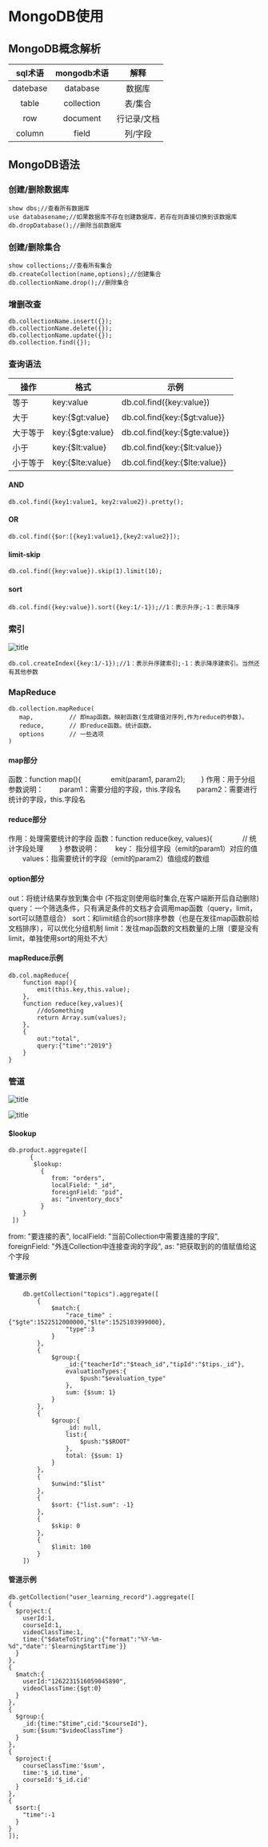 # MongoDB使用
## MongoDB概念解析
| sql术语 | mongodb术语 | 解释 |
| :---: | :---: | :---: |
| datebase | database | 数据库 |
| table | collection | 表/集合 |
| row | document | 行记录/文档 |
| column | field | 列/字段 |

## MongoDB语法
### 创建/删除数据库
```
show dbs;//查看所有数据库
use databasename;//如果数据库不存在创建数据库，若存在则直接切换到该数据库
db.dropDatabase();//删除当前数据库
```
### 创建/删除集合
```
show collections;//查看所有集合
db.createCollection(name,options);//创建集合
db.collectionName.drop();//删除集合
```
### 增删改查

```
db.collectionName.insert({});
db.collectionName.delete({});
db.collectionName.update({});
db.collection.find({});
```
### 查询语法
|操作|格式|示例|
|---|---|---|
|等于|key:value|db.col.find({key:value})|
|大于|key:{$gt:value}|db.col.find{key:{$gt:value}}|
|大于等于|key:{$gte:value}|db.col.find{key:{$gte:value}}|
|小于|key:{$lt:value}|db.col.find{key:{$lt:value}}|
|小于等于|key:{$lte:value}|db.col.find{key:{$lte:value}}|

#### AND
```
db.col.find({key1:value1, key2:value2}).pretty();
```
#### OR
```
db.col.find({$or:[{key1:value1},{key2:value2}]);
```

#### limit-skip
```
db.col.find({key:value}).skip(1).limit(10);
```

#### sort
```
db.col.find({key:value}).sort({key:1/-1});//1：表示升序;-1：表示降序
```

### 索引
![title](../image/MongoDB创建索引的参数.png)

```
db.col.createIndex({key:1/-1});//1：表示升序建索引;-1：表示降序建索引。当然还有其他参数
```

### MapReduce
```
db.collection.mapReduce(
   map,          // 即map函数。映射函数(生成键值对序列,作为reduce的参数)。
   reduce,       // 即reduce函数。统计函数。
   options       // 一些选项
)

```
#### map部分
函数：function map(){
　　　　emit(param1, param2);
　　}
作用：用于分组
参数说明：
　　param1：需要分组的字段，this.字段名
　　param2：需要进行统计的字段，this.字段名  

#### reduce部分
作用：处理需要统计的字段
函数：function reduce(key, values){
　　　　// 统计字段处理
　　}
参数说明：
　　key： 指分组字段（emit的param1）对应的值
　　values：指需要统计的字段（emit的param2）值组成的数组  

#### option部分
out：将统计结果存放到集合中 (不指定则使用临时集合,在客户端断开后自动删除)
query：一个筛选条件，只有满足条件的文档才会调用map函数（query，limit，sort可以随意组合）
sort：和limit结合的sort排序参数（也是在发往map函数前给文档排序），可以优化分组机制
limit：发往map函数的文档数量的上限（要是没有limit，单独使用sort的用处不大）

#### mapReduce示例
```
db.col.mapReduce{
    function map(){
        emit(this.key,this.value);
    },
    function reduce(key,values){
        //doSomething
        return Array.sum(values);
    },
    {
        out:"total",
        query:{"time":"2019"}
    }
}
```
### 管道
![title](../image/MongoDB管道的聚合操作.png)  

![title](../image/MongoDB的管道操作.png)

#### $lookup
```
db.product.aggregate([
      {
       $lookup:
         {
            from: "orders",
            localField: "_id",
            foreignField: "pid",
            as: "inventory_docs"
         }
    }
 ])
```  
from: "要连接的表",
localField: "当前Collection中需要连接的字段",
foreignField: "外连Collection中连接查询的字段",
as: "把获取到的的值赋值给这个字段
#### 管道示例
```
    db.getCollection("topics").aggregate([
		{
			$match:{
			    "race_time" : {"$gte":1522512000000,"$lte":1525103999000},
			    "type":3
			}
		},
		{
		    $group:{
		        _id:{"teacherId":"$teach_id","tipId":"$tips._id"},
		        evaluationTypes:{
		            $push:"$evaluation_type"
		        },
		        sum: {$sum: 1}
		    }
		},
		{
		    $group:{
		        _id: null,
		        list:{
		            $push:"$$ROOT"
		        },
		        total: {$sum: 1}
		    }
		},
		{
		    $unwind:"$list"
		},
		{
            $sort: {"list.sum": -1}
		},
		{
		    $skip: 0
		},
		{
		    $limit: 100
		}
	])
```

#### 管道示例
```
db.getCollection("user_learning_record").aggregate([
{
  $project:{
  	userId:1,
  	courseId:1,
  	videoClassTime:1,
  	time:{"$dateToString":{"format":"%Y-%m-%d","date":'$learningStartTime'}}
  }
},
{
  $match:{
  	userId:"1262231516059045890",
  	videoClassTime:{$gt:0}
  }
},
{
  $group:{
  	_id:{time:"$time",cid:"$courseId"},
  	sum:{$sum:"$videoClassTime"}
  }
},
{
  $project:{
  	courseClassTime:'$sum',
  	time:'$_id.time',
  	courseId:'$_id.cid'
  }
},
{
  $sort:{
  	"time":-1
  }
}
]);
```